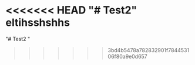 <<<<<<< HEAD
"# Test2" 
eltihsshshhs
=======
"# Test2 " 
>>>>>>> 3bd4b5478a782832901f784453106f80a9e0d657
